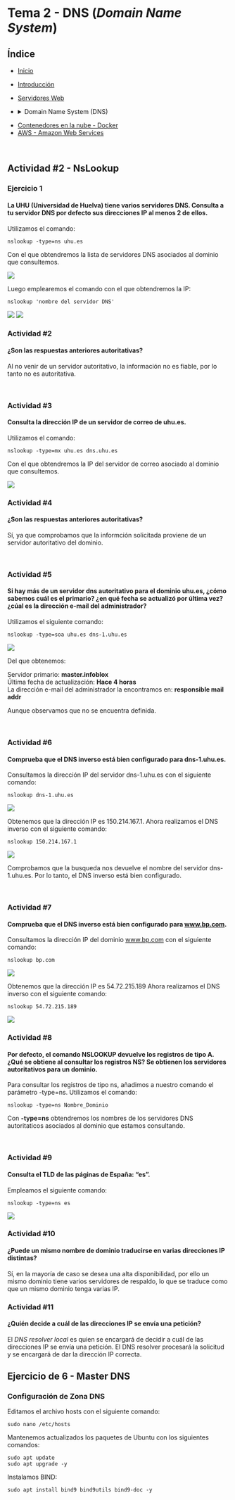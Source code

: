# Tema 2 - DNS (<em>Domain Name System</em>)

## Índice

- [Inicio](../README.md)
- [Introducción](../Tema%200/Ejercicios.md)
- [Servidores Web](../Tema%201/Ejercicios.md)

- <details><summary>Domain Name System (DNS)</summary>

  - [Introducción](#introducción)
  - [Nslookup](#actividad-2---nslookup)
  - [Master Zone](#ejercicio-de-6---master-dns)
  - [Actividad 5](#)

</details>

- [Contenedores en la nube - Docker](../Tema%205%20-%20Docker/ejercicios.md)
- [AWS - Amazon Web Services](../Tema%204%20AWS/Ejercicios.md)

<br>

## Actividad #2 - NsLookup

### Ejercicio 1

#### La UHU (Universidad de Huelva) tiene varios servidores DNS. Consulta a tu servidor DNS por defecto sus direcciones IP al menos 2 de ellos.

Utilizamos el comando:

````
nslookup -type=ns uhu.es
````

Con el que obtendremos la lista de servidores DNS asociados al dominio que consultemos.

<img src="./img/nslookup.png">

<br>

Luego emplearemos el comando con el que obtendremos la IP:

````
nslookup 'nombre del servidor DNS'
````

<img src="./img/nslookup1.png">

<img src="./img/nslookup1_2.png">

<br>

### Actividad #2

#### ¿Son las respuestas anteriores autoritativas? 

Al no venir de un servidor autoritativo, la información no es fiable, por lo tanto no es autoritativa.

<br>

### Actividad #3

#### Consulta la dirección IP de un servidor de correo de uhu.es.

Utilizamos el comando:

````
nslookup -type=mx uhu.es dns.uhu.es
````

Con el que obtendremos la IP del servidor de correo asociado al dominio que consultemos.

<img src="./img/nslookup3.png">

<br>

### Actividad #4

#### ¿Son las respuestas anteriores autoritativas? 

Sí, ya que comprobamos que la informción solicitada proviene de un servidor autoritativo del dominio.

<br>

### Actividad #5

#### Si hay más de un servidor dns autoritativo para el dominio uhu.es, ¿cómo sabemos cuál es el primario? ¿en qué fecha se actualizó por última vez? ¿cúal es la dirección e-mail del administrador?

Utilizamos el siguiente comando:

````
nslookup -type=soa uhu.es dns-1.uhu.es
````

<img src="./img/nslookup5.png">

Del que obtenemos:

Servidor primario: <b>master.infoblox</b><br>
Última fecha de actualización: <b>Hace 4 horas</b><br>
La dirección e-mail del administrador la encontramos en: <b>responsible mail addr</b><br>

Aunque observamos que no se encuentra definida.

<br>

### Actividad #6

#### Comprueba que el DNS inverso está bien configurado para dns-1.uhu.es.

Consultamos la dirección IP del servidor dns-1.uhu.es con el siguiente comando:
````
nslookup dns-1.uhu.es
````
<img src="./img/nslookup6.png">

<br>

Obtenemos que la dirección IP es 150.214.167.1.
Ahora realizamos el DNS inverso con el siguiente comando:

````
nslookup 150.214.167.1
````

<img src="./img/nslookup6_1.png">

Comprobamos que la busqueda nos devuelve el nombre del servidor dns-1.uhu.es. Por lo tanto, el DNS inverso está bien configurado.

<br>

### Actividad #7

#### Comprueba que el DNS inverso está bien configurado para www.bp.com.

Consultamos la dirección IP del dominio www.bp.com con el siguiente comando:
````
nslookup bp.com
````

<img src="./img/nslookup7.png">

<br>

Obtenemos que la dirección IP es 54.72.215.189
Ahora realizamos el DNS inverso con el siguiente comando:

````
nslookup 54.72.215.189
````

<img src="./img/nslookup7_1.png">

<br>

### Actividad #8

#### Por defecto, el comando NSLOOKUP devuelve los registros de tipo A. ¿Qué se obtiene al consultar los registros NS? Se obtienen los servidores autoritativos para un dominio.

Para consultar los registros de tipo ns, añadimos a nuestro comando el parámetro -type=ns. Utilizamos el comando:

````
nslookup -type=ns Nombre_Dominio
````

Con <b>-type=ns</b> obtendremos los nombres de los servidores DNS autoritaticos asociados al dominio que estamos consultando.

<br>

### Actividad #9

#### Consulta el TLD de las páginas de España: “es”.

Empleamos el siguiente comando:

````
nslookup -type=ns es
````

<img src="./img/nslookup9.png">

<br>

### Actividad #10

#### ¿Puede un mismo nombre de dominio traducirse en varias direcciones IP distintas? 

Sí, en la mayoría de caso se desea una alta disponibilidad, por ello un mismo dominio tiene varios servidores de respaldo, lo que se traduce como que un mismo dominio tenga varias IP.

### Actividad #11

#### ¿Quién decide a cuál de las direcciones IP se envía una petición? 

El <em>DNS resolver local</em> es quien se encargará de decidir a cuál de las direcciones IP se envía una petición. El DNS resolver procesará la solicitud y se encargará de dar la dirección IP correcta.

## Ejercicio de 6 - Master DNS

### Configuración de Zona DNS

Editamos el archivo hosts con el siguiente comando:

````
sudo nano /etc/hosts
````

Mantenemos actualizados los paquetes de Ubuntu con los siguientes comandos:

````
sudo apt update
sudo apt upgrade -y
````

Instalamos BIND:
````
sudo apt install bind9 bind9utils bind9-doc -y
````

